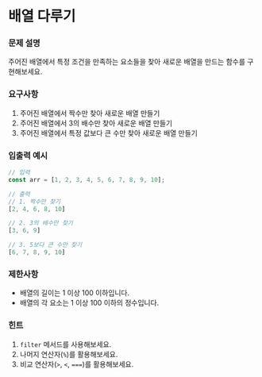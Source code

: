 # 배열 다루기

### 문제 설명
주어진 배열에서 특정 조건을 만족하는 요소들을 찾아 새로운 배열을 만드는 함수를 구현해보세요.

### 요구사항
1. 주어진 배열에서 짝수만 찾아 새로운 배열 만들기
2. 주어진 배열에서 3의 배수만 찾아 새로운 배열 만들기
3. 주어진 배열에서 특정 값보다 큰 수만 찾아 새로운 배열 만들기

### 입출력 예시
```typescript
// 입력
const arr = [1, 2, 3, 4, 5, 6, 7, 8, 9, 10];

// 출력
// 1. 짝수만 찾기
[2, 4, 6, 8, 10]

// 2. 3의 배수만 찾기
[3, 6, 9]

// 3. 5보다 큰 수만 찾기
[6, 7, 8, 9, 10]
```

### 제한사항
- 배열의 길이는 1 이상 100 이하입니다.
- 배열의 각 요소는 1 이상 100 이하의 정수입니다.

### 힌트
1. `filter` 메서드를 사용해보세요.
2. 나머지 연산자(`%`)를 활용해보세요.
3. 비교 연산자(`>`, `<`, `===`)를 활용해보세요. 